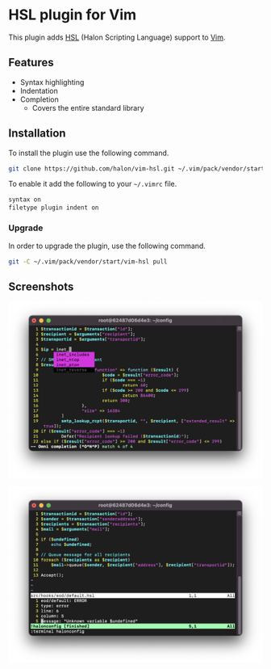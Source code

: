 # HSL plugin for Vim

This plugin adds [HSL](https://docs.halon.io/hsl/) (Halon Scripting Language) support to [Vim](https://www.vim.org).

## Features

* Syntax highlighting
* Indentation
* Completion
  * Covers the entire standard library

## Installation

To install the plugin use the following command.

```bash
git clone https://github.com/halon/vim-hsl.git ~/.vim/pack/vendor/start/vim-hsl
```

To enable it add the following to your `~/.vimrc` file.

```vim
syntax on
filetype plugin indent on
```

### Upgrade

In order to upgrade the plugin, use the following command.

```bash
git -C ~/.vim/pack/vendor/start/vim-hsl pull
```

</details>

## Screenshots
<p align="center">
  <img src="screenshots/screenshot-1.png" width="697"/>
</p>
<p align="center">
  <img src="screenshots/screenshot-2.png" width="697"/>
</p>
